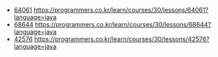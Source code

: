 - [64061](./src/Lesson_64061.java) https://programmers.co.kr/learn/courses/30/lessons/64061?language=java
- [68644](./src/Lesson_68644.java) https://programmers.co.kr/learn/courses/30/lessons/68644?language=java
- [42576](./src/Lesson_42576.java) https://programmers.co.kr/learn/courses/30/lessons/42576?language=java